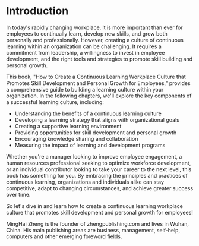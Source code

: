 # Introduction

In today's rapidly changing workplace, it is more important than ever for employees to continually learn, develop new skills, and grow both personally and professionally. However, creating a culture of continuous learning within an organization can be challenging. It requires a commitment from leadership, a willingness to invest in employee development, and the right tools and strategies to promote skill building and personal growth.

This book, "How to Create a Continuous Learning Workplace Culture that Promotes Skill Development and Personal Growth for Employees," provides a comprehensive guide to building a learning culture within your organization. In the following chapters, we'll explore the key components of a successful learning culture, including:

* Understanding the benefits of a continuous learning culture
* Developing a learning strategy that aligns with organizational goals
* Creating a supportive learning environment
* Providing opportunities for skill development and personal growth
* Encouraging knowledge sharing and collaboration
* Measuring the impact of learning and development programs

Whether you're a manager looking to improve employee engagement, a human resources professional seeking to optimize workforce development, or an individual contributor looking to take your career to the next level, this book has something for you. By embracing the principles and practices of continuous learning, organizations and individuals alike can stay competitive, adapt to changing circumstances, and achieve greater success over time.

So let's dive in and learn how to create a continuous learning workplace culture that promotes skill development and personal growth for employees!

MingHai Zheng is the founder of zhengpublishing.com and lives in Wuhan, China. His main publishing areas are business, management, self-help, computers and other emerging foreword fields.
